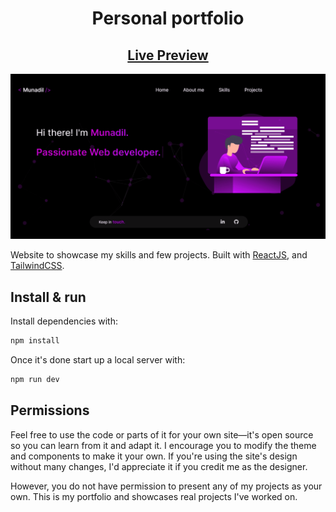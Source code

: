 <div align="center">
  <h1>Personal portfolio</h1>
  <h2><a href="https://munadil.vercel.app" target="_blank">Live Preview</a></h2>
  <img src="./public/portfolio.png" alt="Website Preview" />
</div>

Website to showcase my skills and few projects. Built with [ReactJS](https://react.dev/), and [TailwindCSS](https://tailwindcss.com/).

## Install & run

Install dependencies with:

```bash
npm install
```

Once it's done start up a local server with:

```bash
npm run dev
```

## Permissions

Feel free to use the code or parts of it for your own site—it's open source so you can learn from it and adapt it. I encourage you to modify the theme and components to make it your own. If you're using the site's design without many changes, I'd appreciate it if you credit me as the designer.

However, you do not have permission to present any of my projects as your own. This is my portfolio and showcases real projects I've worked on.
